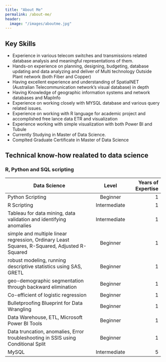 ```yaml
---
title: "About Me"
permalink: /about-me/
header:
  image: "/images/aboutme.jpg"
---
```


 ## Key Skills

* Experience in various telecom switches and transmissions related database analysis and meaningful representations of them.
*	Hands-on experience on planning, designing, budgeting, database updating and data analyzing and deliver of Multi technology Outside Plant network (both Fiber and Copper) 
* Having excellent experience and understanding of SpatialNET (Australian Telecommunication network’s visual database) in depth 
*	Having Knowledge of geographic information systems and network databases and MapInfo
* Experience on working closely with MYSQL database and various query related issues.
* Experience on working with R language for academic project and accomplished free lance data ETR and visualization 
*	Experience working with simple visualization with both Power BI  and Tubule
* Currently Studying  in Master of Data Science.
* Complted Graduate Certificate in Master of Data Science


## Technical know-how realated to data science
### R, Python and SQL scripting 

| Data Science                                                                                  | Level                  | Years of Expertise               |
| --------------------------------------------------------------------------------------------- |:----------------------:| --------------------------------:|
| Python Scripting 										| Beginner               | 1                                |
| R Scripting 							                        	| Intermediate           | 1                            							                        
| Tableau for data mining, data validation and identifying anomalies                            | Intermediate           | 1                                |
| simple and multiple linear regression, Ordinary Least Squares, R-Squared, Adjusted R-Squared  | Beginner               | 1                                |  
| robust modeling, running descriptive statistics using SAS, GRETL                              | Beginner               | 1                                |
| geo-demographic segmentation through backward elimination                                     | Beginner               | 1                                |
| Co-efficient of logistic regression                                                           | Beginner               | 1                                |
| Bulletproofing Blueprint for Data Wrangling                                                   | Beginner               | 1                                |
| Data Warehouse, ETL, Microsoft Power BI Tools                                                 | Beginner               | 1                                | 
| Data truncation, anomalies, Error troubleshooting in SSIS using Conditional Split             | Beginner               | 1                                |
| MySQL  											| Intermediate           | 5                                |









  
